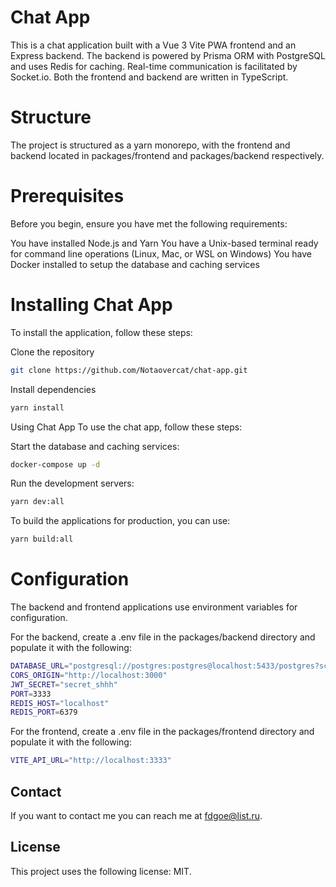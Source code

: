 # Chat App
This is a chat application built with a Vue 3 Vite PWA frontend and an Express backend. The backend is powered by Prisma ORM with PostgreSQL and uses Redis for caching. Real-time communication is facilitated by Socket.io. Both the frontend and backend are written in TypeScript.

# Structure
The project is structured as a yarn monorepo, with the frontend and backend located in packages/frontend and packages/backend respectively.

# Prerequisites
Before you begin, ensure you have met the following requirements:

You have installed Node.js and Yarn
You have a Unix-based terminal ready for command line operations (Linux, Mac, or WSL on Windows)
You have Docker installed to setup the database and caching services

# Installing Chat App
To install the application, follow these steps:

Clone the repository
```bash
git clone https://github.com/Notaovercat/chat-app.git
```

Install dependencies
```bash
yarn install
```

Using Chat App
To use the chat app, follow these steps:

Start the database and caching services:
```bash
docker-compose up -d
```
Run the development servers:
```bash
yarn dev:all
```

To build the applications for production, you can use:
```bash
yarn build:all
```

# Configuration
The backend and frontend applications use environment variables for configuration.

For the backend, create a .env file in the packages/backend directory and populate it with the following:

```bash
DATABASE_URL="postgresql://postgres:postgres@localhost:5433/postgres?schema=public"
CORS_ORIGIN="http://localhost:3000"
JWT_SECRET="secret_shhh"
PORT=3333
REDIS_HOST="localhost"
REDIS_PORT=6379
```

For the frontend, create a .env file in the packages/frontend directory and populate it with the following:
```bash
VITE_API_URL="http://localhost:3333"
```

## Contact
If you want to contact me you can reach me at fdgoe@list.ru.

## License
This project uses the following license: MIT.
